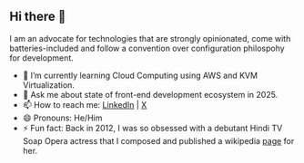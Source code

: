 ## Hi there 👋

I am an advocate for technologies that are strongly opinionated, come with batteries-included and follow a convention over configuration philospohy for development.  

- 🌱 I’m currently learning Cloud Computing using AWS and KVM Virtualization.
- 💬 Ask me about state of front-end development ecosystem in 2025.
- 📫 How to reach me: [LinkedIn](https://www.linkedin.com/in/sujit-mohanty) | [X](https://www.x.com/_sujit_mohanty)
- 😄 Pronouns: He/Him
- ⚡ Fun fact: Back in 2012, I was so obsessed with a debutant Hindi TV Soap Opera actress that I composed and published a wikipedia [page](https://en.wikipedia.org/wiki/Special:Contributions/Sujitmohanty2012) for her.

